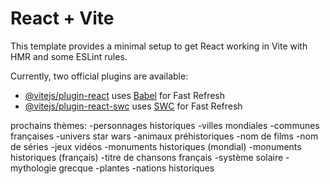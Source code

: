 # React + Vite

This template provides a minimal setup to get React working in Vite with HMR and some ESLint rules.

Currently, two official plugins are available:

- [@vitejs/plugin-react](https://github.com/vitejs/vite-plugin-react/blob/main/packages/plugin-react/README.md) uses [Babel](https://babeljs.io/) for Fast Refresh
- [@vitejs/plugin-react-swc](https://github.com/vitejs/vite-plugin-react-swc) uses [SWC](https://swc.rs/) for Fast Refresh

prochains thèmes:
    -personnages historiques
    -villes mondiales
    -communes françaises
    -univers star wars
    -animaux préhistoriques
    -nom de films
    -nom de séries
    -jeux vidéos
    -monuments historiques (mondial)
    -monuments historiques (français)
    -titre de chansons français
    -système solaire
    -mythologie grecque
    -plantes
    -nations historiques
    
